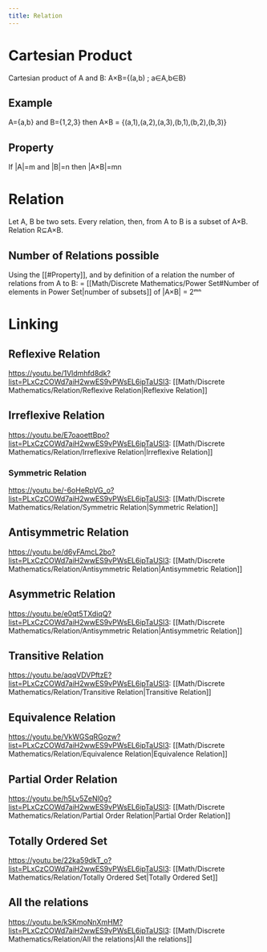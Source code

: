 ```yaml
---
title: Relation
---
```

# Cartesian Product
Cartesian product of A and B: A×B={(a,b) ; a∈A,b∈B}

## Example
A={a,b} and B={1,2,3} then A×B = {(a,1),(a,2),(a,3),(b,1),(b,2),(b,3)}

## Property
If |A|=m and |B|=n then |A×B|=mn

# Relation
Let A, B be two sets. Every relation, then, from A to B is a subset of A×B.
Relation R⊆A×B.

## Number of Relations possible

Using the [[#Property]], and by definition of a relation
the number of relations from A to B: = [[Math/Discrete Mathematics/Power Set#Number of elements in Power Set|number of subsets]] of |A×B| = 2ᵐⁿ

# Linking
## Reflexive Relation
https://youtu.be/1Vldmhfd8dk?list=PLxCzCOWd7aiH2wwES9vPWsEL6ipTaUSl3: [[Math/Discrete Mathematics/Relation/Reflexive Relation|Reflexive Relation]]

## Irreflexive Relation
https://youtu.be/E7oaoettBpo?list=PLxCzCOWd7aiH2wwES9vPWsEL6ipTaUSl3: [[Math/Discrete Mathematics/Relation/Irreflexive Relation|Irreflexive Relation]]

### Symmetric Relation
https://youtu.be/-6oHeRpVG_o?list=PLxCzCOWd7aiH2wwES9vPWsEL6ipTaUSl3: [[Math/Discrete Mathematics/Relation/Symmetric Relation|Symmetric Relation]]

## Antisymmetric Relation
https://youtu.be/d6yFAmcL2bo?list=PLxCzCOWd7aiH2wwES9vPWsEL6ipTaUSl3: [[Math/Discrete Mathematics/Relation/Antisymmetric Relation|Antisymmetric Relation]]

## Asymmetric Relation
https://youtu.be/e0qt5TXdiqQ?list=PLxCzCOWd7aiH2wwES9vPWsEL6ipTaUSl3: [[Math/Discrete Mathematics/Relation/Antisymmetric Relation|Antisymmetric Relation]]

## Transitive Relation
https://youtu.be/aqqVDVPftzE?list=PLxCzCOWd7aiH2wwES9vPWsEL6ipTaUSl3: [[Math/Discrete Mathematics/Relation/Transitive Relation|Transitive Relation]]

## Equivalence Relation
https://youtu.be/VkWGSqRGozw?list=PLxCzCOWd7aiH2wwES9vPWsEL6ipTaUSl3: [[Math/Discrete Mathematics/Relation/Equivalence Relation|Equivalence Relation]]

## Partial Order Relation
https://youtu.be/h5Lv5ZeNl0g?list=PLxCzCOWd7aiH2wwES9vPWsEL6ipTaUSl3: [[Math/Discrete Mathematics/Relation/Partial Order Relation|Partial Order Relation]]

## Totally Ordered Set
https://youtu.be/22ka59dkT_o?list=PLxCzCOWd7aiH2wwES9vPWsEL6ipTaUSl3: [[Math/Discrete Mathematics/Relation/Totally Ordered Set|Totally Ordered Set]]

## All the relations
https://youtu.be/kSKmoNnXmHM?list=PLxCzCOWd7aiH2wwES9vPWsEL6ipTaUSl3: [[Math/Discrete Mathematics/Relation/All the relations|All the relations]]